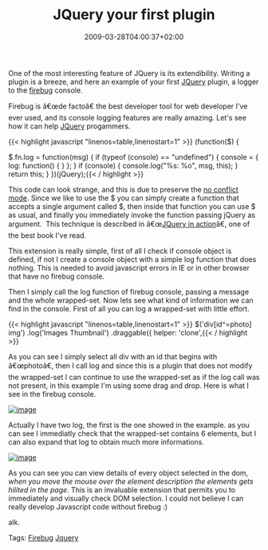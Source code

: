 ﻿---
title: "JQuery your first plugin"
description: ""
date: 2009-03-28T04:00:37+02:00
draft: false
tags: [JQuery]
categories: [JQuery]
---
One of the most interesting feature of JQuery is its extendibility. Writing a plugin is a breeze, and here an example of your first [JQuery](http://jquery.com/) plugin, a logger to the [firebug](http://getfirebug.com/) console.

Firebug is â€œde factoâ€ the best developer tool for web developer I've ever used, and its console logging features are really amazing. Let's see how it can help [JQuery](http://jquery.com/) progammers.

{{< highlight javascript "linenos=table,linenostart=1" >}}
(function($) {

   $.fn.log = function(msg) {
      if (typeof (console) == "undefined") {
         console = { log: function() { } };
      }
      if (console) {
         console.log("%s: %o", msg, this);
      }
      return this;
   }
})(jQuery);{{< / highlight >}}

<!-- Code inserted with Steve Dunn's Windows Live Writer Code Formatter Plugin.  http://dunnhq.com -->

This code can look strange, and this is due to preserve the [no conflict mode](http://docs.jquery.com/Using_jQuery_with_Other_Libraries). Since we like to use the $ you can simply create a function that accepts a single argument called $, then inside that function you can use $ as usual, and finally you immediately invoke the function passing jQuery as argument.  This technique is described in â€œ[JQuery in action](http://www.manning.com/bibeault/)â€, one of the best book I've read.

This extension is really simple, first of all I check if console object is defined, if not I create a console object with a simple log function that does nothing. This is needed to avoid javascript errors in IE or in other browser that have no firebug console.

Then I simply call the log function of firebug console, passing a message and the whole wrapped-set. Now lets see what kind of information we can find in the console. First of all you can log a wrapped-set with little effort.

{{< highlight javascript "linenos=table,linenostart=1" >}}
    $('div[id^=photo] img')
     .log('Images Thumbnail')
     .draggable({
          helper: 'clone',{{< / highlight >}}

<!-- Code inserted with Steve Dunn's Windows Live Writer Code Formatter Plugin.  http://dunnhq.com -->

As you can see I simply select all div with an id that begins with â€œphotoâ€, then I call log and since this is a plugin that does not modify the wrapped-set I can continue to use the wrapped-set as if the log call was not present, in this example I'm using some drag and drop. Here is what I see in the firebug console.

[![image](https://www.codewrecks.com/blog/wp-content/uploads/2009/03/image-thumb7.png "image")](https://www.codewrecks.com/blog/wp-content/uploads/2009/03/image7.png)

Actually I have two log, the first is the one showed in the example. as you can see I immediatly check that the wrapped-set contains 6 elements, but I can also expand that log to obtain much more informations.

[![image](https://www.codewrecks.com/blog/wp-content/uploads/2009/03/image-thumb8.png "image")](https://www.codewrecks.com/blog/wp-content/uploads/2009/03/image8.png)

As you can see you can view details of every object selected in the dom, *when you move the mouse over the element description the elements gets hilited in the page*. This is an invaluable extension that permits you to immediately and visually check DOM selection. I could not believe I can really develop Javascript code without firebug :)

alk.

Tags: [Firebug](http://technorati.com/tag/Firebug) [Jquery](http://technorati.com/tag/Jquery)
